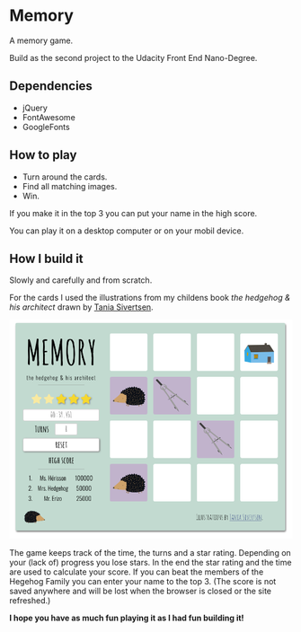 # Memory
A memory game.

Build as the second project to the Udacity Front End Nano-Degree.

## Dependencies
* jQuery
* FontAwesome
* GoogleFonts

## How to play
+ Turn around the cards.
+ Find all matching images.
+ Win.

If you make it in the top 3 you can put your name in the high score.

You can play it on a desktop computer or on your mobil device.

## How I build it
Slowly and carefully and from scratch.

For the cards I used the illustrations from my childens book *the hedgehog & his architect* drawn by [Tania Sivertsen](https://taniasivertsen.jimdo.com/).

![The Game in action](img/Memory-in-action.png)

The game keeps track of the time, the turns and a star rating. Depending on your (lack of) progress you lose stars. In the end the star rating and the time are used to calculate your score.
If you can beat the members of the Hegehog Family you can enter your name to the top 3. (The score is not saved anywhere and will be lost when the browser is closed or the site refreshed.)

**I hope you have as much fun playing it as I had fun building it!**

